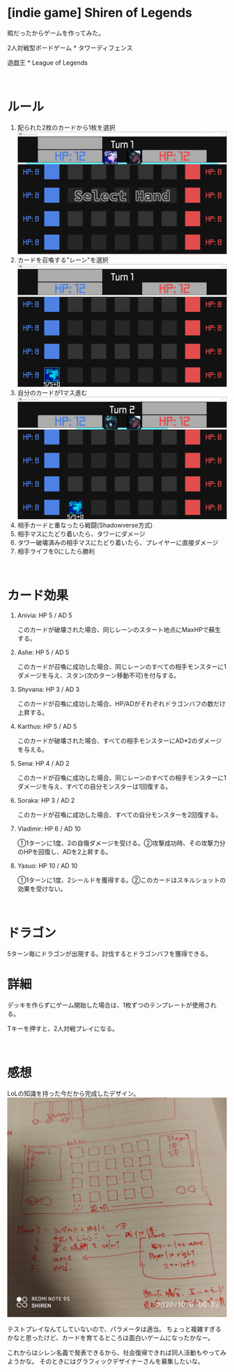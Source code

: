 # [indie game] Shiren of Legends
暇だったからゲームを作ってみた。

2人対戦型ボードゲーム * タワーディフェンス

遊戯王 * League of Legends

<br>

# ルール
1. 配られた2枚のカードから1枚を選択
![a](../static/images/1203_01.png)
2. カードを召喚する"レーン"を選択
![a](../static/images/1203_02.png)
3. 自分のカードが1マス進む
![a](../static/images/1203_03.png)
4. 相手カードと重なったら戦闘(Shadowverse方式)
5. 相手マスにたどり着いたら、タワーにダメージ
6. タワー破壊済みの相手マスにたどり着いたら、プレイヤーに直接ダメージ
7. 相手ライフを0にしたら勝利

<br>

# カード効果
1. Anivia: HP 5 / AD 5

    このカードが破壊された場合、同じレーンのスタート地点にMaxHPで蘇生する。

2. Ashe: HP 5 / AD 5

    このカードが召喚に成功した場合、同じレーンのすべての相手モンスターに1ダメージを与え、スタン(次のターン移動不可)を付与する。

3. Shyvana: HP 3 / AD 3

    このカードが召喚に成功した場合、HP/ADがそれぞれドラゴンバフの数だけ上昇する。

4. Karthus: HP 5 / AD 5

    このカードが破壊された場合、すべての相手モンスターにAD*2のダメージを与える。

5. Sena: HP 4 / AD 2

    このカードが召喚に成功した場合、同じレーンのすべての相手モンスターに1ダメージを与え、すべての自分モンスターは1回復する。

6. Soraka: HP 3 / AD 2

    このカードが召喚に成功した場合、すべての自分モンスターを2回復する。

7. Vladimir: HP 6 / AD 10

    ①1ターンに1度、2の自傷ダメージを受ける。②攻撃成功時、その攻撃力分のHPを回復し、ADを2上昇する。

8. Yasuo: HP 10 / AD 10

    ①1ターンに1度、2シールドを獲得する。②このカードはスキルショットの効果を受けない。

<br>

# ドラゴン
5ターン毎にドラゴンが出現する。討伐するとドラゴンバフを獲得できる。

# 詳細
デッキを作らずにゲーム開始した場合は、1枚ずつのテンプレートが使用される。

Tキーを押すと、2人対戦プレイになる。

<br>

# 感想
LoLの知識を持った今だから完成したデザイン。
![a](../static/images/1203_00.jpg)

テストプレイなんてしていないので、パラメータは適当。
ちょっと複雑すぎるかなと思ったけど、カードを育てるところは面白いゲームになったかなー。

これからはシレン名義で発表できるから、社会復帰できれば同人活動もやってみようかな。
そのときにはグラフィックデザイナーさんを募集したいな。